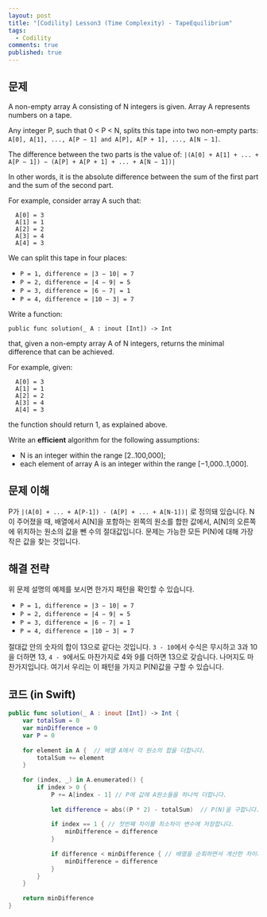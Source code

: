 ```yaml
---
layout: post
title: "[Codility] Lesson3 (Time Complexity) - TapeEquilibrium"
tags: 
  - Codility
comments: true
published: true
---
```


## 문제
A non-empty array A consisting of N integers is given. Array A represents numbers on a tape.

Any integer P, such that 0 < P < N, splits this tape into two non-empty parts: `A[0], A[1], ..., A[P − 1] and A[P], A[P + 1], ..., A[N − 1]`.

The difference between the two parts is the value of: `|(A[0] + A[1] + ... + A[P − 1]) − (A[P] + A[P + 1] + ... + A[N − 1])|`

In other words, it is the absolute difference between the sum of the first part and the sum of the second part.

For example, consider array A such that:

```
  A[0] = 3
  A[1] = 1
  A[2] = 2
  A[3] = 4
  A[4] = 3
```
  
We can split this tape in four places:

- `P = 1, difference = |3 − 10| = 7`
- `P = 2, difference = |4 − 9| = 5` 
- `P = 3, difference = |6 − 7| = 1` 
- `P = 4, difference = |10 − 3| = 7`

Write a function:

`
public func solution(_ A : inout [Int]) -> Int
`

that, given a non-empty array A of N integers, returns the minimal difference that can be achieved.

For example, given:

```
  A[0] = 3
  A[1] = 1
  A[2] = 2
  A[3] = 4
  A[4] = 3
```
  
the function should return 1, as explained above.

Write an **efficient** algorithm for the following assumptions:

- N is an integer within the range [2..100,000];
- each element of array A is an integer within the range [−1,000..1,000].

## 문제 이해
P가 `|(A[0] + ... + A[P-1]) - (A[P] + ... + A[N-1])|` 로 정의돼 있습니다. N이 주어졌을 때, 배열에서 A[N]을 포함하는 왼쪽의 원소를 합한 값에서, A[N]의 오른쪽에 위치하는 원소의 값을 뺀 수의 절대값입니다. 문제는 가능한 모든 P(N)에 대해 가장 작은 값을 찾는 것입니다.


## 해결 전략
위 문제 설명의 예제를 보시면 한가지 패턴을 확인할 수 있습니다.

- `P = 1, difference = |3 − 10| = 7`
- `P = 2, difference = |4 − 9| = 5`
- `P = 3, difference = |6 − 7| = 1` 
- `P = 4, difference = |10 − 3| = 7` 

절대값 안의 숫자의 합이 13으로 같다는 것입니다. `3 - 10`에서 수식은 무시하고 3과 10을 더하면 13, `4 - 9`에서도 마찬가지로 4와 9를 더하면 13으로 갖습니다. 나머지도 마찬가지입니다. 여기서 우리는 이 패턴을 가지고 P(N)값을 구할 수 있습니다. 


## 코드 (in Swift)
```swift
public func solution(_ A : inout [Int]) -> Int {
    var totalSum = 0
    var minDifference = 0
    var P = 0
    
    for element in A {	// 배열 A에서 각 원소의 합을 더합니다.
        totalSum += element
    }
    
    for (index, _) in A.enumerated() {
        if index > 0 {
            P += A[index - 1] // P에 값에 A원소들을 하나씩 더합니다.
            
            let difference = abs((P * 2) - totalSum)  // P(N)을 구합니다. P값을 2배 한것에서 전체 합을 빼면 그 차이를 구할 수 있습니다.
            
            if index == 1 { // 첫번째 차이를 최소차이 변수에 저장합니다.
                minDifference = difference
            }
            
            if difference < minDifference { // 배열을 순회하면서 계산한 차이가 이전의 최소 차이보다 작은 경우 그 값을 최소 차이 변수에 할당합니다.
                minDifference = difference
            }
        }
    }
    
    return minDifference
}
```